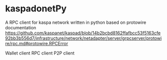 # kaspadonetPy

A RPC client for kaspa network written in python based on protowire documentation 
https://github.com/kaspanet/kaspad/blob/14b2bcbd8162ffafbcc53f5163cfe92bb3b556d7/infrastructure/network/netadapter/server/grpcserver/protowire/rpc.md#protowire.RPCError


Wallet client
RPC client
P2P client

